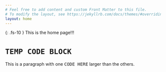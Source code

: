 ```yaml
---
# Feel free to add content and custom Front Matter to this file.
# To modify the layout, see https://jekyllrb.com/docs/themes/#overriding-theme-defaults
layout: home
---
```

{: .fs-10 }
This is the home page!!!
# `TEMP CODE BLOCK`

This is a paragraph with one <span style="font-size:larger;">`CODE HERE`</span>
larger than the others.
